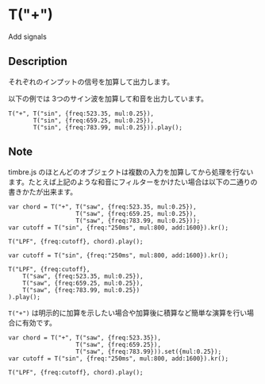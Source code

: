 T("+")
======
Add signals

## Description ##
それぞれのインプットの信号を加算して出力します。

以下の例では 3つのサイン波を加算して和音を出力しています。

```timbre
T("+", T("sin", {freq:523.35, mul:0.25}),
       T("sin", {freq:659.25, mul:0.25}),
       T("sin", {freq:783.99, mul:0.25})).play();
```

## Note ##

timbre.js のほとんどのオブジェクトは複数の入力を加算してから処理を行ないます。たとえば上記のような和音にフィルターをかけたい場合は以下の二通りの書きかたが出来ます。

```timbre
var chord = T("+", T("saw", {freq:523.35, mul:0.25}),
                   T("saw", {freq:659.25, mul:0.25}),
                   T("saw", {freq:783.99, mul:0.25}));
var cutoff = T("sin", {freq:"250ms", mul:800, add:1600}).kr();

T("LPF", {freq:cutoff}, chord).play();
```

```timbre
var cutoff = T("sin", {freq:"250ms", mul:800, add:1600}).kr();

T("LPF", {freq:cutoff}, 
    T("saw", {freq:523.35, mul:0.25}),
    T("saw", {freq:659.25, mul:0.25}),
    T("saw", {freq:783.99, mul:0.25})
).play();
```


`T("+")` は明示的に加算を示したい場合や加算後に積算など簡単な演算を行い場合に有効です。

```timbre
var chord = T("+", T("saw", {freq:523.35}),
                   T("saw", {freq:659.25}),
                   T("saw", {freq:783.99})).set({mul:0.25});
var cutoff = T("sin", {freq:"250ms", mul:800, add:1600}).kr();

T("LPF", {freq:cutoff}, chord).play();
```
